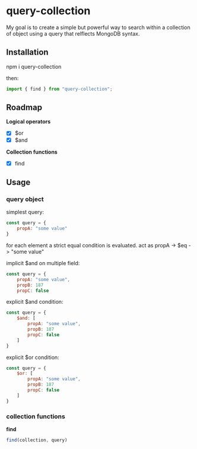 # query-collection
 
 My goal is to create a simple but powerful way to search within a collection of object using a query that relflects MongoDB syntax.
  
## Installation
  
npm i query-collection

then:
                                                                                                                   
```javascript
import { find } from "query-collection";
```

## Roadmap

**Logical operators**
- [x] $or
- [x] $and

**Collection functions**
- [x] find

## Usage

### query object

simplest query:
```javascript
const query = {
	propA: "some value"
}
```
for each element a strict equal condition is evaluated.
act as propA -> $eq -> "some value"

implicit $and on multiple field:

```javascript
const query = {
	propA: "some value",
	propB: 187
	propC: false
```

explicit $and condition:

```javascript
const query = {
	$and: [
		propA: "some value",
		propB: 187
		propC: false
	]
}
```
explicit $or condition:

```javascript
const query = {
	$or: [
		propA: "some value",
		propB: 187
		propC: false
	]
}
```

### collection functions

**find**

```javascript
find(collection, query)
```
